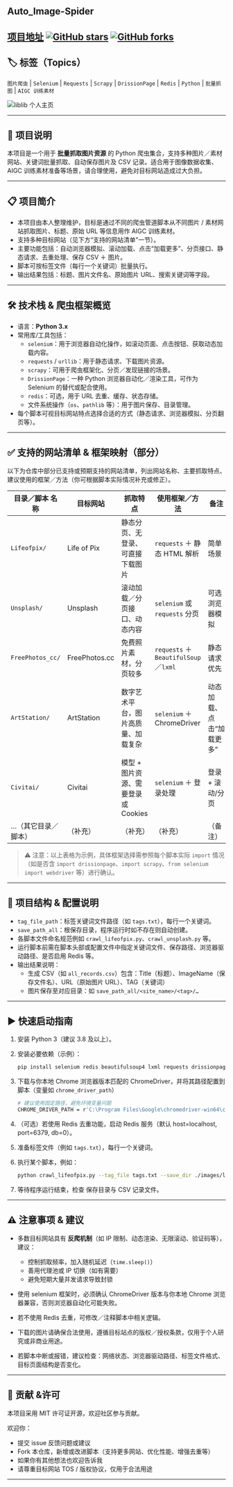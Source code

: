 ## Auto_Image-Spider

[项目地址](https://github.com/fuaneng/Auto_Image-Spider)
[![GitHub stars](https://img.shields.io/github/stars/fuaneng/Auto_Image-Spider?style=social)](https://github.com/fuaneng/Auto_Image-Spider/stargazers)
[![GitHub forks](https://img.shields.io/github/forks/fuaneng/Auto_Image-Spider?style=social)](https://github.com/fuaneng/Auto_Image-Spider/network/members)
---

## 🏷 标签（Topics）

`图片爬虫` | `Selenium` | `Requests` | `Scrapy` | `DrissionPage` | `Redis` | `Python` | `批量抓图` | `AIGC 训练素材`

![liblib 个人主页](https://liblibai-online.liblib.cloud/img/db14e0c0ab354c569a27c03b25b2aff8/cd6a410fefc4b09e7b56c3bdca810809bcde70e07d3c6aa04b1829af2980ad89.png)

---
## 📢 项目说明

本项目是一个用于 **批量抓取图片资源** 的 Python 爬虫集合，支持多种图片／素材网站、关键词批量抓取、自动保存图片及 CSV 记录。适合用于图像数据收集、AIGC 训练素材准备等场景，请合理使用，避免对目标网站造成过大负担。

---

## 📋 项目简介

- 本项目由本人整理维护，目标是通过不同的爬虫管道脚本从不同图片 / 素材网站抓取图片、标题、原始 URL 等信息用作 AIGC 训练素材。  
- 支持多种目标网站（见下方“支持的网站清单”一节）。  
- 主要功能包括：自动浏览器模拟、滚动加载、点击“加载更多”、分页接口、静态请求、去重处理、保存 CSV ＋ 图片。  
- 脚本可按标签文件（每行一个关键词）批量执行。  
- 输出结果包括：标题、图片文件名、原始图片 URL、搜索关键词等字段。

---

## 🛠 技术栈 & 爬虫框架概览

- 语言：**Python 3.x**  
- 常用库/工具包括：  
  - `selenium`：用于浏览器自动化操作，如滚动页面、点击按钮、获取动态加载内容。  
  - `requests` / `urllib`：用于静态请求、下载图片资源。  
  - `scrapy`：可用于爬虫框架化、分页／发现链接的场景。  
  - `DrissionPage`：一种 Python 浏览器自动化／渲染工具，可作为 Selenium 的替代或配合使用。  
  - `redis`：可选，用于 URL 去重、缓存、状态存储。  
  - 文件系统操作（`os`、`pathlib` 等）：用于图片保存、目录管理。  
- 每个脚本可视目标网站特点选择合适的方式（静态请求、浏览器模拟、分页翻页等）。

---

## ✅ 支持的网站清单 & 框架映射（部分）

以下为仓库中部分已支持或预期支持的网站清单，列出网站名称、主要抓取特点、建议使用的框架／方法（你可根据脚本实际情况补充或修正）。

| 目录／脚本 名称       | 目标网站                          | 抓取特点                             | 使用框架／方法                                         | 备注                       |
|------------------------|----------------------------------|--------------------------------------|-------------------------------------------------------|----------------------------|
| `Lifeofpix/`           | Life of Pix                       | 静态分页、无登录、可直接下载图片     | `requests` ＋ 静态 HTML 解析                          | 简单场景                   |
| `Unsplash/`            | Unsplash                          | 滚动加载／分页接口、动态内容          | `selenium` 或 `requests` 分页                         | 可选浏览器模拟             |
| `FreePhotos_cc/`       | FreePhotos.cc                     | 免费照片素材，分页较多                | `requests` ＋ `BeautifulSoup`／`lxml`                | 静态请求优先               |
| `ArtStation/`          | ArtStation                        | 数字艺术平台，图片高质量、加载复杂    | `selenium` ＋ ChromeDriver                             | 动态加载、点击“加载更多”   |
| `Civitai/`             | Civitai                           | 模型 + 图片资源、需要登录或 Cookies   | `selenium` ＋ 登录处理                                   | 登录 + 滚动/分页            |
| …（其它目录／脚本）     | （补充）                          | （补充）                              | （补充）                                                | （备注）                   |

> ⚠️ 注意：以上表格为示例，具体框架选择需参照每个脚本实际 `import` 情况（如是否含 `import drissionpage`、`import scrapy`、`from selenium import webdriver` 等）进行确认。

---

## 📂 项目结构 & 配置说明

- `tag_file_path`：标签关键词文件路径（如 `tags.txt`），每行一个关键词。  
- `save_path_all`：根保存目录，程序运行时如不存在则自动创建。  
- 各脚本文件命名规范例如 `crawl_lifeofpix.py`、`crawl_unsplash.py` 等。  
- 运行脚本前需在脚本头部或配置文件中指定关键词文件、保存路径、浏览器驱动路径、是否启用 Redis 等。  
- 输出结果说明：  
  - 生成 CSV（如 `all_records.csv`）包含：Title（标题）、ImageName（保存文件名）、URL（原始图片 URL）、TAG（关键词）  
  - 图片保存至对应目录：如 `save_path_all/<site_name>/<tag>/…`  

---

## ▶️ 快速启动指南

1. 安装 Python 3（建议 3.8 及以上）。  
2. 安装必要依赖（示例）：  
   ```bash
   pip install selenium redis beautifulsoup4 lxml requests drissionpage scrapy 
   ```

3. 下载与你本地 Chrome 浏览器版本匹配的 ChromeDriver，并将其路径配置到脚本（变量如 `chrome_driver_path`）
    ```bash
    # 建议使用固定路径，避免环境变量问题
    CHROME_DRIVER_PATH = r'C:\Program Files\Google\chromedriver-win64\chromedriver.exe'
    ```
4. （可选）若使用 Redis 去重功能，启动 Redis 服务（默认 host=localhost, port=6379, db=0）。
5. 准备标签文件（例如 `tags.txt`），每行一个关键词。
6. 执行某个脚本，例如：

   ```bash
   python crawl_lifeofpix.py --tag_file tags.txt --save_dir ./images/lifeofpix
   ```
7. 等待程序运行结束，检查 保存目录与 CSV 记录文件。

---

## ⚠️ 注意事项 & 建议

* 多数目标网站具有 **反爬机制**（如 IP 限制、动态渲染、无限滚动、验证码等），建议：

  * 控制抓取频率，加入随机延迟（`time.sleep()`）
  * 善用代理池或 IP 切换（如有需要）
  * 避免短期大量并发请求导致封锁
* 使用 selenium 框架时，必须确认 ChromeDriver 版本与你本地 Chrome 浏览器兼容，否则浏览器自动化可能失败。
* 若不使用 Redis 去重，可修改／注释脚本中相关逻辑。
* 下载的图片请确保合法使用，遵循目标站点的版权／授权条款，仅用于个人研究或非商业用途。
* 若脚本中断或报错，建议检查：网络状态、浏览器驱动路径、标签文件格式、目标页面结构是否变化。

---

## 🧩 贡献 &许可

本项目采用 MIT 许可证开源，欢迎社区参与贡献。

欢迎你：

* 提交 issue 反馈问题或建议
* Fork 本仓库，新增或改进脚本（支持更多网站、优化性能、增强去重等）
* 如果你有其他想法也欢迎告诉我
* 请尊重目标网站 TOS / 版权协议，仅用于合法用途

---





